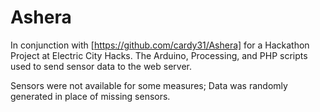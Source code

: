 # Ashera
In conjunction with [https://github.com/cardy31/Ashera] for a Hackathon Project at Electric City Hacks.
The Arduino, Processing, and PHP scripts used to send sensor data to the web server.

Sensors were not available for some measures; Data was randomly generated in place of missing sensors.


